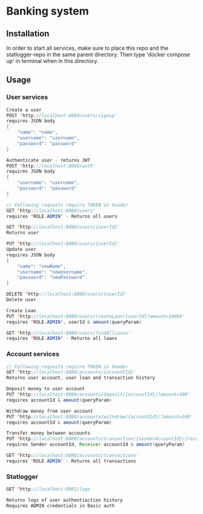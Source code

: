 # Banking system

## Installation
In order to start all services, make sure to place this repo and the statlogger-repo in the same parent directory. Then type 'docker compose up' in terminal when in this directory.


## Usage
### User services
```java
Create a user
POST 'http://localhost:8080/users/signup'
requires JSON body
{
    "name": "name",
    "username": "username",
    "password": "password"
}

Authenticate user - returns JWT
POST 'http://localhost:8080/auth'
requires JSON body 
{
    "username": "username",
    "password": "password"
}

// Following requests require TOKEN in header
GET 'http://localhost:8080/users'
requires 'ROLE.ADMIN' - Returns all users

GET 'http://localhost:8080/users/{userId}'
Returns user

PUT 'http://localhost:8080/users/{userId}'
Update user
requires JSON body
{
    "name": "newName",
    "username": "newUsername",
    "password": "newPassword"
}

DELETE 'http://localhost:8080/users/{userId}'
Delete user

Create Loan
PUT 'http://localhost:8080/users/createLoan/{userId}?amount=10000'
requires 'ROLE.ADMIN', userId & amount(queryParam)

GET 'http://localhost:8080/users/findAllLoans'
requires 'ROLE.ADMIN' - Returns all loans
```

### Account services
```java
// Following requests require TOKEN in header
GET 'http://localhost:8080/accounts/{accountId}'
Returns user account, user loan and transaction history

Deposit money to user account
PUT 'http://localhost:8080/accounts/deposit/{accountId}/?amount=500'
requires accountId & amount(queryParam)

Withdraw money from user account
PUT 'http://localhost:8080/accounts/withdraw/{accountId}/?amount=500'
requires accountId & amount(queryParam)

Transfer money between accounts
PUT 'http://localhost:8080/accounts/transaction/{senderAccountId}/{receiverAccountId}/?amount=500'
requires Sender accountId, Receiver accountId & amount(queryParam)

GET 'http://localhost:8080/accounts/transactions'
requires 'ROLE.ADMIN' - Returns all transactions
```

### Statlogger
```java
GET 'http://localhost:8081/logs'

Returns logs of user authentiaction history
Requires ADMIN credentials in Basic auth
```
